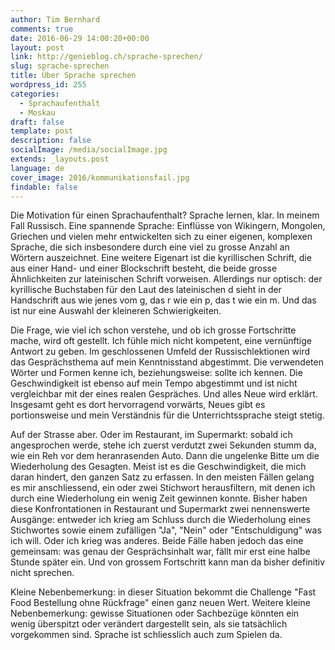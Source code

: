 ```yaml
---
author: Tim Bernhard
comments: true
date: 2016-06-29 14:00:20+00:00
layout: post
link: http://genieblog.ch/sprache-sprechen/
slug: sprache-sprechen
title: Über Sprache sprechen
wordpress_id: 255
categories:
  - Sprachaufenthalt
  - Moskau
draft: false
template: post
description: false
socialImage: /media/socialImage.jpg
extends: _layouts.post
language: de
cover_image: 2016/kommunikationsfail.jpg
findable: false
---
```


Die Motivation für einen Sprachaufenthalt? Sprache lernen, klar.
In meinem Fall Russisch.
Eine spannende Sprache: Einflüsse von Wikingern, Mongolen, Griechen und vielen mehr entwickelten sich zu einer eigenen, komplexen Sprache, die sich insbesondere durch eine viel zu grosse Anzahl an Wörtern auszeichnet.
Eine weitere Eigenart ist die kyrillischen Schrift, die aus einer Hand- und einer Blockschrift besteht, die beide grosse Ähnlichkeiten zur lateinischen Schrift vorweisen.
Allerdings nur optisch: der kyrillische Buchstaben für den Laut des lateinischen d sieht in der Handschrift aus wie jenes vom g, das r wie ein p, das t wie ein m.
Und das ist nur eine Auswahl der kleineren Schwierigkeiten.

Die Frage, wie viel ich schon verstehe, und ob ich grosse Fortschritte mache, wird oft gestellt.
Ich fühle mich nicht kompetent, eine vernünftige Antwort zu geben.
Im geschlossenen Umfeld der Russischlektionen wird das Gesprächsthema auf mein Kenntnisstand abgestimmt.
Die verwendeten Wörter und Formen kenne ich, beziehungsweise: sollte ich kennen.
Die Geschwindigkeit ist ebenso auf mein Tempo abgestimmt und ist nicht vergleichbar mit der eines realen Gespräches.
Und alles Neue wird erklärt.
Insgesamt geht es dort hervorragend vorwärts, Neues gibt es portionsweise und mein Verständnis für die Unterrichtssprache steigt stetig.

Auf der Strasse aber.
Oder im Restaurant, im Supermarkt: sobald ich angesprochen werde, stehe ich zuerst verdutzt zwei Sekunden stumm da, wie ein Reh vor dem heranrasenden Auto.
Dann die ungelenke Bitte um die Wiederholung des Gesagten.
Meist ist es die Geschwindigkeit, die mich daran hindert, den ganzen Satz zu erfassen.
In den meisten Fällen gelang es mir anschliessend, ein oder zwei Stichwort herausfiltern, mit denen ich durch eine Wiederholung ein wenig Zeit gewinnen konnte.
Bisher haben diese Konfrontationen in Restaurant und Supermarkt zwei nennenswerte Ausgänge: entweder ich krieg am Schluss durch die Wiederholung eines Stichwortes sowie einem zufälligen "Ja", "Nein" oder "Entschuldigung" was ich will.
Oder ich krieg was anderes.
Beide Fälle haben jedoch das eine gemeinsam: was genau der Gesprächsinhalt war, fällt mir erst eine halbe Stunde später ein.
Und von grossem Fortschritt kann man da bisher definitiv nicht sprechen.

Kleine Nebenbemerkung: in dieser Situation bekommt die Challenge "Fast Food Bestellung ohne Rückfrage" einen ganz neuen Wert.
Weitere kleine Nebenbemerkung: gewisse Situationen oder Sachbezüge könnten ein wenig überspitzt oder verändert dargestellt sein, als sie tatsächlich vorgekommen sind.
Sprache ist schliesslich auch zum Spielen da.
